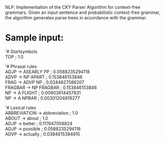 NLP: Implementation of the CKY Parser Algorithm for context-free grammars. Given an input sentence and probabilistic context-free grammar, the algorithm generates parse trees in accordance with the grammar.  
  
# Sample input:  
  
'# Startsymbols  
TOP ; 1.0  
  
'# Phrasal rules  
ADJP -> ASEARLY PP ; 0.0588235294118  
ADVP -> NP APART ; 0.153846153846  
FRAG -> ADVP NP ; 0.0344827586207  
FRAGBAR -> NP FRAGBAR ; 0.153846153846  
NP -> A FLIGHT ; 0.00903614457831  
NP -> A NPBAR ; 0.00301204819277  
  
'# Lexical rules  
ABBREVIATION -> abbreviation ; 1.0  
ABOUT -> about ; 1.0  
ADJP -> better ; 0.117647058824  
ADJP -> possible ; 0.0588235294118  
ADVP -> actually ; 0.0384615384615  